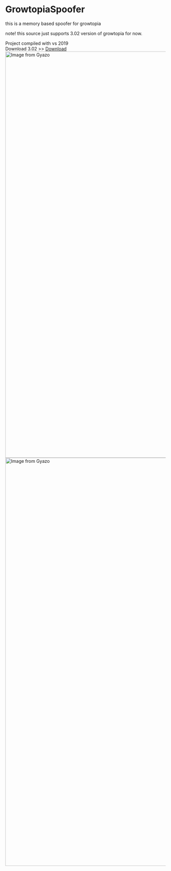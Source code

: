 # GrowtopiaSpoofer
this is a memory based spoofer for growtopia <footer>
note! this source just supports 3.02 version of growtopia for now.</footer>
<footer>Project compiled with vs 2019</footer>

<footer>
  Download 3.02 >> <a href="https://ubistatic-a.akamaihd.net/0098/CDNContent48/GrowtopiaInstaller.exe">Download</a>
<a href="https://gyazo.com/804a0f16d367c4f76f807916e50ca02f"><img src="https://i.gyazo.com/804a0f16d367c4f76f807916e50ca02f.gif" alt="Image from Gyazo" width="1274"/></a>
<a href="https://gyazo.com/0a870a247b9487ca6b1979f3d164aaa9"><img src="https://i.gyazo.com/0a870a247b9487ca6b1979f3d164aaa9.gif" alt="Image from Gyazo" width="1280"/></a>
